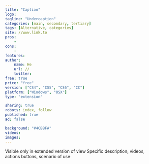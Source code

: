 ```yaml
---
title: "Caption"
logo:
tagline: "Undercaption"
categories: [main, secondary, tertiary]
tags: [Alternative, categories]
site: //www.link.to
pros:
    -
cons:
    - 
features: 
author:
    name: He
    url: //
    twitter:
free: true
price: "free"
version: ["CS4", "CS5", "CS6", "CC"]
platform: ["Windows", "OSX"]
type: "extension"

sharing: true
robots: index, follow
published: true
ad: false

background: "#4CBBFA"
videos:
images:
---
```


Visible only in extended version of view
Specific description, videos, actions buttons, scenario of use